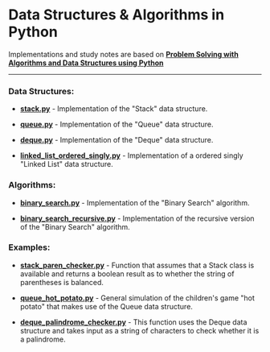 # Data Structures & Algorithms in Python

Implementations and study notes are based on **[Problem Solving with Algorithms and Data Structures using Python](http://interactivepython.org/runestone/static/pythonds/index.html)**


---

### Data Structures:

* **[stack.py](https://github.com/nickruta/DataStructuresAlgorithmsPython/blob/master/stack.py)** - Implementation of the "Stack" data structure.

* **[queue.py](https://github.com/nickruta/DataStructuresAlgorithmsPython/blob/master/queue.py)** - Implementation of the "Queue" data structure.

* **[deque.py](https://github.com/nickruta/DataStructuresAlgorithmsPython/blob/master/deque.py)** - Implementation of the "Deque" data structure.

* **[linked_list_ordered_singly.py](https://github.com/nickruta/DataStructuresAlgorithmsPython/blob/master/linked_list_ordered_singly.py)** - Implementation of a ordered singly "Linked List" data structure.

### Algorithms:

* **[binary_search.py](https://github.com/nickruta/DataStructuresAlgorithmsPython/blob/master/binary_search.py)** - Implementation of the "Binary Search" algorithm.

* **[binary_search_recursive.py](https://github.com/nickruta/DataStructuresAlgorithmsPython/blob/master/binary_search_recursive.py)** - Implementation of the recursive version of the "Binary Search" algorithm.

### Examples:

* **[stack_paren_checker.py](https://github.com/nickruta/DataStructuresAlgorithmsPython/blob/master/stack_paren_checker.py)** - Function that assumes that a Stack class is available and returns a boolean result as to whether the string of parentheses is balanced.

* **[queue_hot_potato.py](https://github.com/nickruta/DataStructuresAlgorithmsPython/blob/master/queue_hot_potato.py)** - General simulation of the children's game "hot potato" that makes use of the Queue data structure.

* **[deque_palindrome_checker.py](https://github.com/nickruta/DataStructuresAlgorithmsPython/blob/master/deque_palindrome_checker.py)** - This function uses the Deque data structure and takes input as a string of characters to check whether it is a palindrome.



